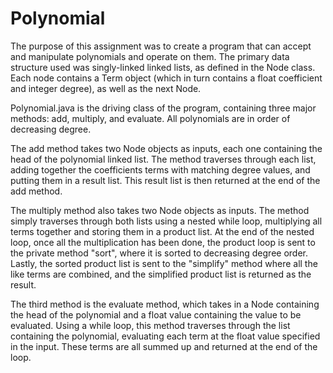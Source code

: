 # Polynomial

The purpose of this assignment was to create a program that can accept and manipulate polynomials and operate on them.
The primary data structure used was singly-linked linked lists, as defined in the Node class.
Each node contains a Term object (which in turn contains a float coefficient and integer degree), as well as the next Node.

Polynomial.java is the driving class of the program, containing three major methods: add, multiply, and evaluate.
All polynomials are in order of decreasing degree.

The add method takes two Node objects as inputs, each one containing the head of the polynomial linked list.
The method traverses through each list, adding together the coefficients terms with matching degree values, and putting them in a result list.
This result list is then returned at the end of the add method.

The multiply method also takes two Node objects as inputs.
The method simply traverses through both lists using a nested while loop, multiplying all terms together and storing them in a product list.
At the end of the nested loop, once all the multiplication has been done, the product loop is sent to the private method "sort", where it is sorted to decreasing degree order.
Lastly, the sorted product list is sent to the "simplify" method where all the like terms are combined, and the simplified product list is returned as the result.

The third method is the evaluate method, which takes in a Node containing the head of the polynomial and a float value containing the value to be evaluated.
Using a while loop, this method traverses through the list containing the polynomial, evaluating each term at the float value specified in the input.
These terms are all summed up and returned at the end of the loop.
